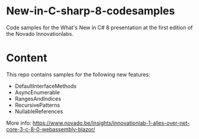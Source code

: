 # New-in-C-sharp-8-codesamples
Code samples for the What's New in C# 8 presentation at the first edition of the Novado Innovationlabs.

# Content

This repo contains samples for the following new features:
* DefaultInterfaceMethods
* AsyncEnumerable 
* RangesAndIndices 
* RecursivePatterns
* NullableReferences

More info: https://www.novado.be/insights/innovationlab-1-alles-over-net-core-3-c-8-0-webassembly-blazor/

